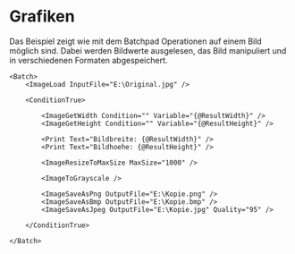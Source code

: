 # Grafiken
Das Beispiel zeigt wie mit dem Batchpad Operationen auf einem Bild möglich sind. Dabei werden Bildwerte ausgelesen, das Bild manipuliert und in verschiedenen Formaten abgespeichert.

```text-x-trilium-auto
<Batch>
    <ImageLoad InputFile="E:\Original.jpg" />

    <ConditionTrue>
    
        <ImageGetWidth Condition="" Variable="{@ResultWidth}" />
        <ImageGetHeight Condition="" Variable="{@ResultHeight}" />

        <Print Text="Bildbreite: {@ResultWidth}" />
        <Print Text="Bildhoehe: {@ResultHeight}" />

        <ImageResizeToMaxSize MaxSize="1000" />

        <ImageToGrayscale />

        <ImageSaveAsPng OutputFile="E:\Kopie.png" />
        <ImageSaveAsBmp OutputFile="E:\Kopie.bmp" />
        <ImageSaveAsJpeg OutputFile="E:\Kopie.jpg" Quality="95" />
    
    </ConditionTrue>

</Batch>
```